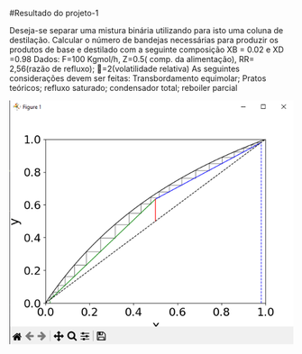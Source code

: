 #Resultado do projeto-1

Deseja-se separar uma mistura binária utilizando para isto uma coluna de destilação. Calcular o
número de bandejas necessárias para produzir os produtos de base e destilado com a seguinte
composição XB = 0.02 e XD =0.98
Dados:
F=100 Kgmol/h, Z=0.5( comp. da alimentação), RR= 2,56(razão de refluxo); =2(volatilidade
relativa)
As seguintes considerações devem ser feitas:
Transbordamento equimolar; Pratos teóricos; refluxo saturado; condensador total; reboiler parcial

![Resultado](https://github.com/rafaelamorimd/Engenharia-Quimica/blob/main/Projeto-1/imgs/resultado.png)
